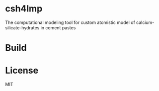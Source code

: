 # csh4lmp
The computational modeling tool for custom atomistic model of calcium-silicate-hydrates in cement pastes



# Build


# License
MIT
